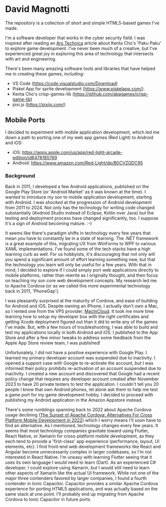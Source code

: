 # David Magnotti

The repository is a collection of short and simple HTML5-based games I've made.

I'm a software developer that works in the cyber security field. I was inspired after reading an [Ars Technica](https://arstechnica.com/gaming/2024/01/1d-pac-man-is-the-best-game-ive-played-in-2024-so-far/) article about Kenta Cho's 'Paku Paku' to explore game development. I've never been much of a creative, but I've experienced great joy in exploring this area of technology that intersects with art and engineering.

There's been many amazing software tools and libraries that have helped me in creating these games, including:
 - VS Code (https://code.visualstudio.com/Download)
 - Piskel App for sprite development (https://www.piskelapp.com/).
 - Kenta Cho's crisp-games-lib (https://github.com/abagames/crisp-game-lib)
 - pixi.js (https://pixijs.com/)

## Mobile Ports

I decided to experiment with mobile application development, which led me down a path to porting one of my web app games (Red Light) to Android and iOS:
 - iOS: https://apps.apple.com/us/app/red-light-arcade-edition/id6478185769
 - Android: https://www.amazon.com/Red-Light/dp/B0CVZGDC95

### Background

Back in 2011, I developed a few Android applications, published on the Google Play Store (or 'Android Market' as it was known at the time). I wanted to introduce my son to mobile application development, starting with Android. I was *shocked* at the progression of Android development from 2011 to 2024. Not only has the technology for writing code changed substantially (Android Studio instead of Eclipse, Kotlin over Java) but the testing and deployment process have changed significantly, too. I suppose it's a sign of Android becoming mature. :-)

It seems like there's paradigm shifts in technology every few years that mean you have to constantly be in a state of learning. The .NET framework is a great example of this, migrating UX from WinForms to WPF to various XAML implementations. I've found some of the tech stacks have a high learning curb as well. For us hobbyists, it's discouraging that not only will you spend a significant amount of effort learning something new, but that the technology you learn will only be useful for a few years. With that in mind, I decided to explore if I could simply port web applications directly to mobile platforms, rather than rewrite as I originally thought, and then focus on teaching my son core web development concepts. My research led me to Apache Cordova (or as we called this more experimental technology back in 2011, 'PhoneGap').

I was pleasantly surprised at the maturity of Cordova, and ease of building for Android and iOS. Despite owning an iPhone, I actually don't own a Mac, so I rented one from the VPS provider, [MacInCloud](https://www.macincloud.com/). It took me more time learning how to setup my developer box with the right certificates and getting Xcode deployment figured out than it did to write any of the games I've made. But, with a few hours of troubleshooting, I was able to build and test my applications locally in both Android and iOS. I published to the App Store and after a few minor tweaks to address some feedback from the Apple App Store review team, I was published!

Unfortunately, I did not have a positive experience with Google Play. I learned my primary developer account was suspended due to inactivity. I opened a support case with Google to re-activate the account, but I was informed their policy prohibits re-activation of an account suspended due to inactivity. I created a new account and discovered that Google had a recent policy change that requires any developer account created after November 2023 to have 20 private testers to test the application. I couldn't tell you 20 people I know that own Android phones, let alone ask them to help me test a game port for my game development hobby. I decided to proceed with publishing my Android application in the Amazon Appstore instead.

There's some rumblings spanning back to 2022 about Apache Cordova usage declining ([The Sunset of Apache Cordova: Alternatives For Cross Platform Mobile Development in 2022](https://medium.com/codex/the-sunset-of-apache-cordova-alternatives-for-cross-platform-mobile-development-in-2022-9da34234c992)) which I worry means I'll soon have to find an alternative. As I mentioned, technology changes every few years. It seems that most technology companies gravitate toward using Flutter, React Native, or Xamarin for cross-platform mobile development, as they each tend to provide a 'first-class' app experience (performance, layout, UI elements, etc). I find front-end web development frameworks like React and Angular become unnecessarily complex in larger codebases, so I'm not interested in React Native. I'm uneasy with learning Flutter seeing that it uses its own language I would need to learn (Dart). As an experienced C# developer, I could explore using Xamarin, but I would still need to learn other aspects of Xamarin like the actual UI framework. While not one of the major three contenders favored by larger companies, I found a fourth contender in Ionic Capacitor. Capacitor provides a similar Apache Cordova experience for porting HTML5 applications, and was actually based on the same stack at one point. I'll probably end up migrating from Apache Cordova to Ionic Capacitor in future ports.
